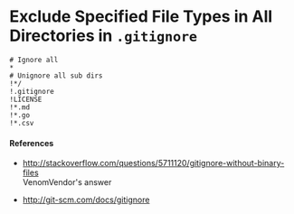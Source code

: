 
# Exclude Specified File Types in All Directories in `.gitignore`

    # Ignore all
    *
    # Unignore all sub dirs
    !*/
    !.gitignore
    !LICENSE
    !*.md
    !*.go
    !*.csv

#### References
* <http://stackoverflow.com/questions/5711120/gitignore-without-binary-files>  
  VenomVendor's answer

* <http://git-scm.com/docs/gitignore>
